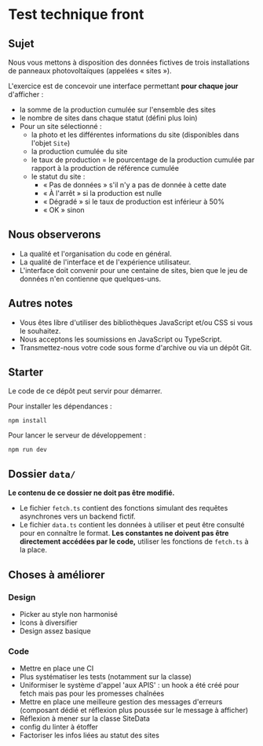 # Test technique front
## Sujet

Nous vous mettons à disposition des données fictives de trois installations de panneaux photovoltaïques (appelées « sites »).

L'exercice est de concevoir une interface permettant **pour chaque jour** d'afficher :

- la somme de la production cumulée sur l'ensemble des sites
- le nombre de sites dans chaque statut (défini plus loin)
- Pour un site sélectionné :
    - la photo et les différentes informations du site (disponibles dans l'objet `Site`)
    - la production cumulée du site
    - le taux de production = le pourcentage de la production cumulée par rapport à la production de référence cumulée
    - le statut du site :
        - « Pas de données » s'il n'y a pas de donnée à cette date
        - « À l'arrêt » si la production est nulle
        - « Dégradé » si le taux de production est inférieur à 50%
        - « OK » sinon

## Nous observerons
- La qualité et l'organisation du code en général.
- La qualité de l'interface et de l'expérience utilisateur.
- L'interface doit convenir pour une centaine de sites, bien que le jeu de données n'en contienne que quelques-uns.

## Autres notes
- Vous êtes libre d'utiliser des bibliothèques JavaScript et/ou CSS si vous le souhaitez.
- Nous acceptons les soumissions en JavaScript ou TypeScript.
- Transmettez-nous votre code sous forme d'archive ou via un dépôt Git.

## Starter
Le code de ce dépôt peut servir pour démarrer.

Pour installer les dépendances :
```
npm install
```

Pour lancer le serveur de développement :
```
npm run dev
```

## Dossier `data/`
**Le contenu de ce dossier ne doit pas être modifié.**

- Le fichier `fetch.ts` contient des fonctions simulant des requêtes asynchrones vers un backend fictif.
- Le fichier `data.ts` contient les données à utiliser et peut être consulté pour en connaître le format. **Les constantes ne doivent pas être directement accédées par le code,** utiliser les fonctions de `fetch.ts` à la place.

## Choses à améliorer

### Design
- Picker au style non harmonisé
- Icons à diversifier
- Design assez basique

### Code
- Mettre en place une CI
- Plus systématiser les tests (notamment sur la classe)
- Uniformiser le système d'appel 'aux APIS' : un hook a été créé pour fetch mais pas pour les promesses chaînées
- Mettre en place une meilleure gestion des messages d'erreurs (composant dédié et réflexion plus poussée sur le message à afficher)
- Réflexion à mener sur la classe SiteData
- config du linter à étoffer
- Factoriser les infos liées au statut des sites